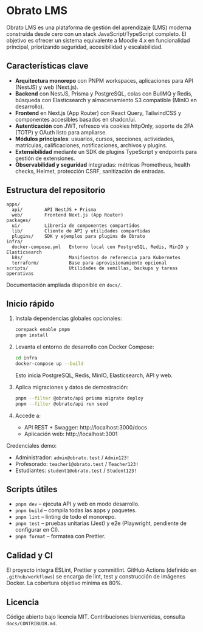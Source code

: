 # Obrato LMS

Obrato LMS es una plataforma de gestión del aprendizaje (LMS) moderna construida desde cero con un
stack JavaScript/TypeScript completo. El objetivo es ofrecer un sistema equivalente a Moodle 4.x en
funcionalidad principal, priorizando seguridad, accesibilidad y escalabilidad.

## Características clave

- **Arquitectura monorepo** con PNPM workspaces, aplicaciones para API (NestJS) y web (Next.js).
- **Backend** con NestJS, Prisma y PostgreSQL, colas con BullMQ y Redis, búsqueda con Elasticsearch y
  almacenamiento S3 compatible (MinIO en desarrollo).
- **Frontend** en Next.js (App Router) con React Query, TailwindCSS y componentes accesibles basados
  en shadcn/ui.
- **Autenticación** con JWT, refresco via cookies httpOnly, soporte de 2FA (TOTP) y OAuth listo para
  ampliarse.
- **Módulos principales**: usuarios, cursos, secciones, actividades, matrículas, calificaciones,
  notificaciones, archivos y plugins.
- **Extensibilidad** mediante un SDK de plugins TypeScript y endpoints para gestión de extensiones.
- **Observabilidad y seguridad** integradas: métricas Prometheus, health checks, Helmet, protección
  CSRF, sanitización de entradas.

## Estructura del repositorio

```
apps/
  api/        API NestJS + Prisma
  web/        Frontend Next.js (App Router)
packages/
  ui/         Librería de componentes compartidos
  lib/        Cliente de API y utilidades compartidas
  plugins/    SDK y ejemplos para plugins de Obrato
infra/
  docker-compose.yml   Entorno local con PostgreSQL, Redis, MinIO y Elasticsearch
  k8s/                 Manifiestos de referencia para Kubernetes
  terraform/           Base para aprovisionamiento opcional
scripts/               Utilidades de semillas, backups y tareas operativas
```

Documentación ampliada disponible en `docs/`.

## Inicio rápido

1. Instala dependencias globales opcionales:

   ```bash
   corepack enable pnpm
   pnpm install
   ```

2. Levanta el entorno de desarrollo con Docker Compose:

   ```bash
   cd infra
   docker-compose up --build
   ```

   Esto inicia PostgreSQL, Redis, MinIO, Elasticsearch, API y web.

3. Aplica migraciones y datos de demostración:

   ```bash
   pnpm --filter @obrato/api prisma migrate deploy
   pnpm --filter @obrato/api run seed
   ```

4. Accede a:

   - API REST + Swagger: http://localhost:3000/docs
   - Aplicación web: http://localhost:3001

Credenciales demo:

- Administrador: `admin@obrato.test` / `Admin123!`
- Profesorado: `teacher1@obrato.test` / `Teacher123!`
- Estudiantes: `student1@obrato.test` / `Student123!`

## Scripts útiles

- `pnpm dev` – ejecuta API y web en modo desarrollo.
- `pnpm build` – compila todas las apps y paquetes.
- `pnpm lint` – linting de todo el monorepo.
- `pnpm test` – pruebas unitarias (Jest) y e2e (Playwright, pendiente de configurar en CI).
- `pnpm format` – formatea con Prettier.

## Calidad y CI

El proyecto integra ESLint, Prettier y commitlint. GitHub Actions (definido en `.github/workflows`) se
encarga de lint, test y construcción de imágenes Docker. La cobertura objetivo mínima es 80%.

## Licencia

Código abierto bajo licencia MIT. Contribuciones bienvenidas, consulta `docs/CONTRIBUIR.md`.
